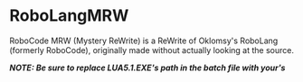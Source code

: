 # RoboLangMRW
RoboCode MRW (Mystery ReWrite) is a ReWrite of Oklomsy's RoboLang (formerly RoboCode), originally made without actually looking at the source.

***NOTE: Be sure to replace LUA5.1.EXE's path in the batch file with your's***
